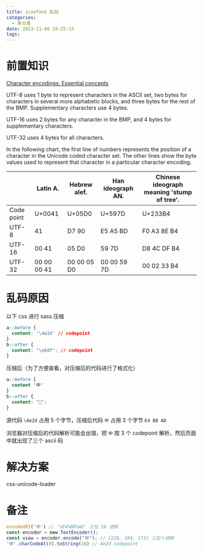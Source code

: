 ```yaml
---
title: iconfont 乱码
categories:
  - 未分类
date: 2023-11-08 19:25:13
tags:
---
```

# 前置知识
[Character encodings: Essential concepts](https://www.w3.org/International/articles/definitions-characters/#charsets)  

UTF-8 uses 1 byte to represent characters in the ASCII set, two bytes for characters in several more alphabetic blocks, and three bytes for the rest of the BMP. Supplementary characters use 4 bytes.

UTF-16 uses 2 bytes for any character in the BMP, and 4 bytes for supplementary characters.

UTF-32 uses 4 bytes for all characters.

In the following chart, the first line of numbers represents the position of a character in the Unicode coded character set. The other lines show the byte values used to represent that character in a particular character encoding.

| |Latin A.	|Hebrew alef.	|Han ideograph AN.	|Chinese ideograph meaning 'stump of tree'.|
|-|-|-|-|-|
|Code point|	U+0041|	U+05D0|	U+597D|	U+233B4|
|UTF-8|	41	|D7 90|	E5 A5 BD|	F0 A3 8E B4|
|UTF-16|	00 41|	05 D0|	59 7D|	D8 4C DF B4|
|UTF-32|	00 00 00 41|	00 00 05 D0|	00 00 59 7D	|00 02 33 B4|

# 乱码原因
以下 css 进行 sass 压缩 
```css
a::before {
  content: '\4e2d' // codepoint
}
b::after {
  content: "\e6df"; // codepoint
}
```
压缩后（为了方便查看，对压缩后的代码进行了格式化）
```css
a::before {
  content '中'
}
b::after {
  content: "";
}
```
源代码 `\4e2d` 占用 5 个字节，压缩后代码 `中` 占用 3 个字节 `E4 B8 AD`

浏览器对压缩后的代码解析可能会出错，把 `中` 按 3 个 codepoint 解析，然后页面中就出现了三个 ascii 码

# 解决方案

css-unicode-loader

# 备注
```js
encodeURI('中') // '%E4%B8%AD' 三位 16 进制
const encoder = new TextEncoder();
const view = encoder.encode("中"); // [228, 184, 173] 三位十进制
'中'.charCodeAt(0).toString(16) // 4e2d codepoint
```




